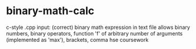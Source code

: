# binary-math-calc
c-style .cpp
input: (correct) binary math expression in text file
allows binary numbers, binary operators, function 'f' of arbitrary number of arguments (implemented as 'max'), brackets, comma
hse coursework
